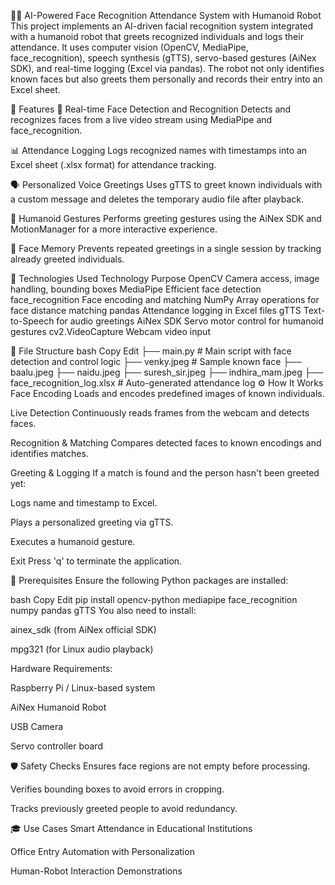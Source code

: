 👤🤖 AI-Powered Face Recognition Attendance System with Humanoid Robot
This project implements an AI-driven facial recognition system integrated with a humanoid robot that greets recognized individuals and logs their attendance. It uses computer vision (OpenCV, MediaPipe, face_recognition), speech synthesis (gTTS), servo-based gestures (AiNex SDK), and real-time logging (Excel via pandas). The robot not only identifies known faces but also greets them personally and records their entry into an Excel sheet.

🚀 Features
🎯 Real-time Face Detection and Recognition
Detects and recognizes faces from a live video stream using MediaPipe and face_recognition.

📊 Attendance Logging
Logs recognized names with timestamps into an Excel sheet (.xlsx format) for attendance tracking.

🗣️ Personalized Voice Greetings
Uses gTTS to greet known individuals with a custom message and deletes the temporary audio file after playback.

🤖 Humanoid Gestures
Performs greeting gestures using the AiNex SDK and MotionManager for a more interactive experience.

🧠 Face Memory
Prevents repeated greetings in a single session by tracking already greeted individuals.

🧩 Technologies Used
Technology	Purpose
OpenCV	Camera access, image handling, bounding boxes
MediaPipe	Efficient face detection
face_recognition	Face encoding and matching
NumPy	Array operations for face distance matching
pandas	Attendance logging in Excel files
gTTS	Text-to-Speech for audio greetings
AiNex SDK	Servo motor control for humanoid gestures
cv2.VideoCapture	Webcam video input

📁 File Structure
bash
Copy
Edit
├── main.py                      # Main script with face detection and control logic
├── venky.jpeg                   # Sample known face
├── baalu.jpeg
├── naidu.jpeg
├── suresh_sir.jpeg
├── indhira_mam.jpeg
├── face_recognition_log.xlsx    # Auto-generated attendance log
⚙️ How It Works
Face Encoding
Loads and encodes predefined images of known individuals.

Live Detection
Continuously reads frames from the webcam and detects faces.

Recognition & Matching
Compares detected faces to known encodings and identifies matches.

Greeting & Logging
If a match is found and the person hasn't been greeted yet:

Logs name and timestamp to Excel.

Plays a personalized greeting via gTTS.

Executes a humanoid gesture.

Exit
Press 'q' to terminate the application.

📌 Prerequisites
Ensure the following Python packages are installed:

bash
Copy
Edit
pip install opencv-python mediapipe face_recognition numpy pandas gTTS
You also need to install:

ainex_sdk (from AiNex official SDK)

mpg321 (for Linux audio playback)

Hardware Requirements:

Raspberry Pi / Linux-based system

AiNex Humanoid Robot

USB Camera

Servo controller board

🛡️ Safety Checks
Ensures face regions are not empty before processing.

Verifies bounding boxes to avoid errors in cropping.

Tracks previously greeted people to avoid redundancy.

🎓 Use Cases
Smart Attendance in Educational Institutions

Office Entry Automation with Personalization

Human-Robot Interaction Demonstrations
